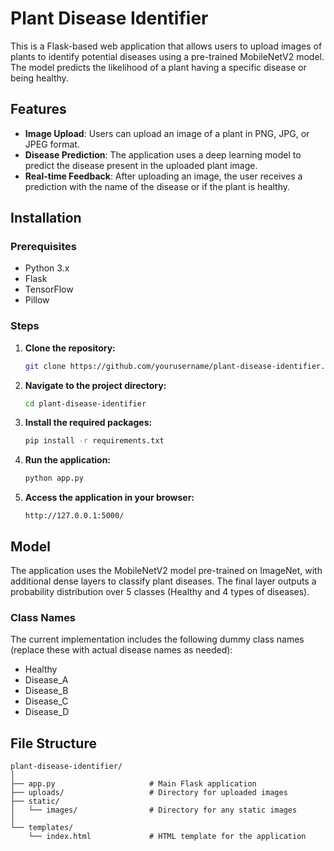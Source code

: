 # Plant Disease Identifier

This is a Flask-based web application that allows users to upload images of plants to identify potential diseases using a pre-trained MobileNetV2 model. The model predicts the likelihood of a plant having a specific disease or being healthy.

## Features

- **Image Upload**: Users can upload an image of a plant in PNG, JPG, or JPEG format.
- **Disease Prediction**: The application uses a deep learning model to predict the disease present in the uploaded plant image.
- **Real-time Feedback**: After uploading an image, the user receives a prediction with the name of the disease or if the plant is healthy.

## Installation

### Prerequisites

- Python 3.x
- Flask
- TensorFlow
- Pillow

### Steps

1. **Clone the repository:**
    ```bash
    git clone https://github.com/yourusername/plant-disease-identifier.git
    ```
   
2. **Navigate to the project directory:**
    ```bash
    cd plant-disease-identifier
    ```

3. **Install the required packages:**
    ```bash
    pip install -r requirements.txt
    ```

4. **Run the application:**
    ```bash
    python app.py
    ```

5. **Access the application in your browser:**
    ```
    http://127.0.0.1:5000/
    ```

## Model

The application uses the MobileNetV2 model pre-trained on ImageNet, with additional dense layers to classify plant diseases. The final layer outputs a probability distribution over 5 classes (Healthy and 4 types of diseases).

### Class Names

The current implementation includes the following dummy class names (replace these with actual disease names as needed):

- Healthy
- Disease_A
- Disease_B
- Disease_C
- Disease_D

## File Structure

```plaintext
plant-disease-identifier/
│
├── app.py                     # Main Flask application
├── uploads/                   # Directory for uploaded images
├── static/
│   └── images/                # Directory for any static images
│
└── templates/
    └── index.html             # HTML template for the application
